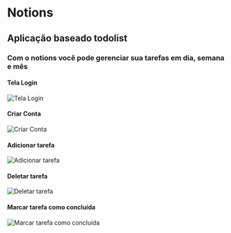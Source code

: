 # Notions

## Aplicação baseado todolist 
### Com o notions você pode gerenciar sua tarefas em dia, semana e mês

#### Tela Login
![Tela Login](https://github.com/Rodrigo-Taveira/Notions-React-Native/blob/master/images/Login.png)

#### Criar Conta
![Criar Conta](https://github.com/Rodrigo-Taveira/Notions-React-Native/blob/master/images/createAccount.png)


#### Adicionar tarefa
![Adicionar tarefa]()

#### Deletar tarefa
![Deletar tarefa]()

#### Marcar tarefa como concluída
![Marcar tarefa como concluída]()


![]()


![]()
